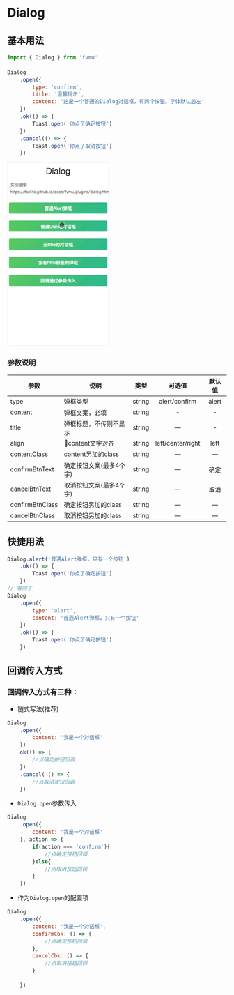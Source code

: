 # Dialog

## 基本用法

```javascript
import { Dialog } from 'fvmu'

Dialog
    .open({
        type: 'confirm',
        title: '温馨提示',
        content: '这是一个普通的Dialog对话框，有两个按钮。字体默认居左'
    })
    .ok(() => {
        Toast.open('你点了确定按钮')
    })
    .cancel(() => {
        Toast.open('你点了取消按钮')
    })
```

![dialog.open演示图](../demo/dialog.gif)

### 参数说明
参数 | 说明 | 类型 | 可选值 | 默认值 
-|-|-|:-:|:-:
type | 弹框类型 | string | alert/confirm | alert
content | 弹框文案，必填 | string | - | -
title | 弹框标题，不传则不显示 | string | — | -
align | content文字对齐 | string | left/center/right | left
contentClass | content另加的class | string | — | —
confirmBtnText | 确定按钮文案(最多4个字) | string | — | 确定
cancelBtnText | 取消按钮文案(最多4个字) | string | — | 取消
confirmBtnClass | 确定按钮另加的class | string | — | —
cancelBtnClass | 取消按钮另加的class | string | — | —

## 快捷用法

```javascript
Dialog.alert('普通Alert弹框，只有一个按钮')
    .ok(() => {
        Toast.open('你点了确定按钮')
    })
// 等同于
Dialog
    .open({
        type: 'alert',
        content: '普通Alert弹框，只有一个按钮'
    })
    .ok(() => {
        Toast.open('你点了确定按钮')
    })
```

## 回调传入方式

### 回调传入方式有三种：

- 链式写法(推荐)

```javascript
Dialog
    .open({
        content: '我是一个对话框'
    })
    ok(() => {
        //点确定按钮回调
    })
    .cancel( () => {
        //点取消按钮回调
    })
```

- `Dialog.open`参数传入

```javascript
Dialog
    .open({
        content: '我是一个对话框'
    }, action => {
        if(action === 'confirm'){
            //点确定按钮回调
        }else{
            //点取消按钮回调
        }
    })
```

- 作为`Dialog.open`的配置项

```javascript
Dialog
    .open({
        content: '我是一个对话框',
        confirmCbk: () => {
            //点确定按钮回调
        },
        cancelCbk: () => {
            //点取消按钮回调
        }

    })
```